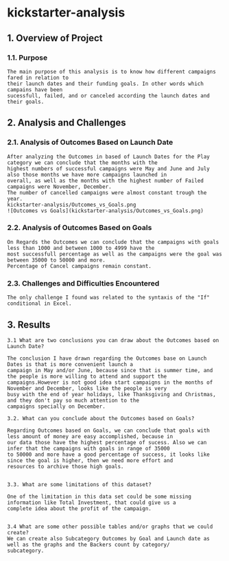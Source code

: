 # kickstarter-analysis
## 1. Overview of Project

### 1.1. Purpose

	The main purpose of this analysis is to know how different campaigns fared in relation to 					
	their launch dates and their funding goals. In other words which campains have been 		
	sucessfull, failed, and or canceled according the launch dates and their goals.

## 2. Analysis and Challenges

### 2.1. Analysis of Outcomes Based on Launch Date
	
	After analyzing the Outcomes in based of Launch Dates for the Play category we can conclude that the months with the 	
	highest numbers of successful campaigns were May and June and July also those months we have more campaigns launched in 	
	overall, as well as the months with the highest number of Failed campaigns were November, December.
	The number of cancelled campaigns were almost constant trough the year.
	kickstarter-analysis/Outcomes_vs_Goals.png
	![Outcomes vs Goals](kickstarter-analysis/Outcomes_vs_Goals.png)

### 2.2.  Analysis of Outcomes Based on Goals

	On Regards the Outcomes we can conclude that the campaigns with goals less than 1000 and between 1000 to 4999 have the 
	most successfull percentage as well as the campaigns were the goal was between 35000 to 50000 and more.
	Percentage of Cancel campaigns remain constant. 


### 2.3. Challenges and Difficulties Encountered
	The only challenge I found was related to the syntaxis of the "If" conditional in Excel.


## 3. Results

	3.1 What are two conclusions you can draw about the Outcomes based on Launch Date?

  	The conclusion I have drawn regarding the Outcomes base on Launch Dates is that is more convenient launch a 
	campaign in May and/or June, because since that is summer time, and the people is more willing to attend and support the 	
	campaigns.However is not good idea start campaigns in the months of November and December, looks like the people is very 
	busy with the end of year holidays, like Thanksgiving and Christmas, and they don't pay so much attention to the 
	campaigns specially on December.

	3.2. What can you conclude about the Outcomes based on Goals?

	Regarding Outcomes based on Goals, we can conclude that goals with less amount of money are easy accomplished, because in 
	our data those have the highest percentage of sucess. Also we can infer that the campaigns with goals in range of 35000 
	to 50000 and more have a good percentage of success, it looks like since the goal is higher, then we need more effort and 
	resources to archive those high goals.
  

	3.3. What are some limitations of this dataset?
	
	One of the limitation in this data set could be some missing information like Total Investment, that could give us a 
	complete idea about the profit of the campaign.

	
	3.4 What are some other possible tables and/or graphs that we could create?
	We can create also Subcategory Outcomes by Goal and Launch date as well as the graphs and the Backers count by category/	
	subcategory.

